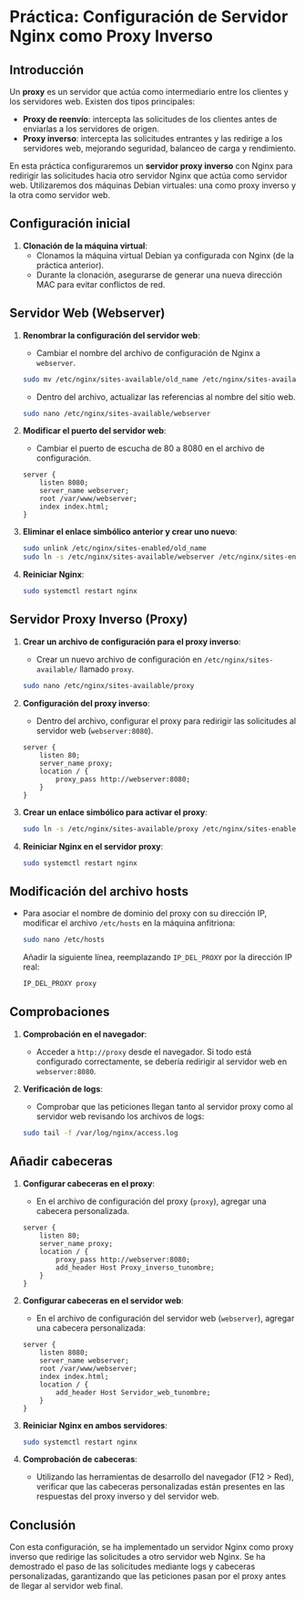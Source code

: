 # Práctica: Configuración de Servidor Nginx como Proxy Inverso

## Introducción

Un **proxy** es un servidor que actúa como intermediario entre los clientes y los servidores web. Existen dos tipos principales:
- **Proxy de reenvío**: intercepta las solicitudes de los clientes antes de enviarlas a los servidores de origen.
- **Proxy inverso**: intercepta las solicitudes entrantes y las redirige a los servidores web, mejorando seguridad, balanceo de carga y rendimiento.

En esta práctica configuraremos un **servidor proxy inverso** con Nginx para redirigir las solicitudes hacia otro servidor Nginx que actúa como servidor web. Utilizaremos dos máquinas Debian virtuales: una como proxy inverso y la otra como servidor web.

## Configuración inicial

1. **Clonación de la máquina virtual**:
    - Clonamos la máquina virtual Debian ya configurada con Nginx (de la práctica anterior).
    - Durante la clonación, asegurarse de generar una nueva dirección MAC para evitar conflictos de red.

## Servidor Web (Webserver)

1. **Renombrar la configuración del servidor web**:
    - Cambiar el nombre del archivo de configuración de Nginx a `webserver`.

    ```bash
    sudo mv /etc/nginx/sites-available/old_name /etc/nginx/sites-available/webserver
    ```

    - Dentro del archivo, actualizar las referencias al nombre del sitio web.

    ```bash
    sudo nano /etc/nginx/sites-available/webserver
    ```

2. **Modificar el puerto del servidor web**:
    - Cambiar el puerto de escucha de 80 a 8080 en el archivo de configuración.

    ```nginx
    server {
        listen 8080;
        server_name webserver;
        root /var/www/webserver;
        index index.html;
    }
    ```

3. **Eliminar el enlace simbólico anterior y crear uno nuevo**:

    ```bash
    sudo unlink /etc/nginx/sites-enabled/old_name
    sudo ln -s /etc/nginx/sites-available/webserver /etc/nginx/sites-enabled/
    ```

4. **Reiniciar Nginx**:

    ```bash
    sudo systemctl restart nginx
    ```

## Servidor Proxy Inverso (Proxy)

1. **Crear un archivo de configuración para el proxy inverso**:
    - Crear un nuevo archivo de configuración en `/etc/nginx/sites-available/` llamado `proxy`.

    ```bash
    sudo nano /etc/nginx/sites-available/proxy
    ```

2. **Configuración del proxy inverso**:
    - Dentro del archivo, configurar el proxy para redirigir las solicitudes al servidor web (`webserver:8080`).

    ```nginx
    server {
        listen 80;
        server_name proxy;
        location / {
            proxy_pass http://webserver:8080;
        }
    }
    ```

3. **Crear un enlace simbólico para activar el proxy**:

    ```bash
    sudo ln -s /etc/nginx/sites-available/proxy /etc/nginx/sites-enabled/
    ```

4. **Reiniciar Nginx en el servidor proxy**:

    ```bash
    sudo systemctl restart nginx
    ```

## Modificación del archivo hosts

- Para asociar el nombre de dominio del proxy con su dirección IP, modificar el archivo `/etc/hosts` en la máquina anfitriona:

    ```bash
    sudo nano /etc/hosts
    ```

    Añadir la siguiente línea, reemplazando `IP_DEL_PROXY` por la dirección IP real:

    ```bash
    IP_DEL_PROXY proxy
    ```

## Comprobaciones

1. **Comprobación en el navegador**:
    - Acceder a `http://proxy` desde el navegador. Si todo está configurado correctamente, se debería redirigir al servidor web en `webserver:8080`.

2. **Verificación de logs**:
    - Comprobar que las peticiones llegan tanto al servidor proxy como al servidor web revisando los archivos de logs:

    ```bash
    sudo tail -f /var/log/nginx/access.log
    ```

## Añadir cabeceras

1. **Configurar cabeceras en el proxy**:
    - En el archivo de configuración del proxy (`proxy`), agregar una cabecera personalizada.

    ```nginx
    server {
        listen 80;
        server_name proxy;
        location / {
            proxy_pass http://webserver:8080;
            add_header Host Proxy_inverso_tunombre;
        }
    }
    ```

2. **Configurar cabeceras en el servidor web**:
    - En el archivo de configuración del servidor web (`webserver`), agregar una cabecera personalizada:

    ```nginx
    server {
        listen 8080;
        server_name webserver;
        root /var/www/webserver;
        index index.html;
        location / {
            add_header Host Servidor_web_tunombre;
        }
    }
    ```

3. **Reiniciar Nginx en ambos servidores**:

    ```bash
    sudo systemctl restart nginx
    ```

4. **Comprobación de cabeceras**:
    - Utilizando las herramientas de desarrollo del navegador (F12 > Red), verificar que las cabeceras personalizadas están presentes en las respuestas del proxy inverso y del servidor web.

## Conclusión

Con esta configuración, se ha implementado un servidor Nginx como proxy inverso que redirige las solicitudes a otro servidor web Nginx. Se ha demostrado el paso de las solicitudes mediante logs y cabeceras personalizadas, garantizando que las peticiones pasan por el proxy antes de llegar al servidor web final.

